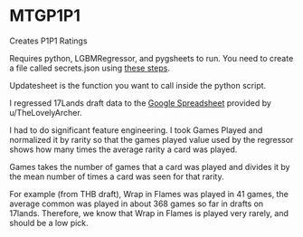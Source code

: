 # MTGP1P1
Creates P1P1 Ratings

Requires python, LGBMRegressor, and pygsheets to run. You need to create a file called secrets.json using [these steps](https://pygsheets.readthedocs.io/en/stable/authorization.html).

Updatesheet is the function you want to call inside the python script.

I regressed 17Lands draft data to the [Google Spreadsheet](https://docs.google.com/spreadsheets/d/1WXUXAMrO33FZMPYJp9hDfMtlGpMyJJcNpcUUp_bZmTQ) provided by u/TheLovelyArcher.

I had to do significant feature engineering. I took Games Played and normalized it by rarity so that the games played value used by the regressor shows how many times the average rarity a card was played.

Games takes the number of games that a card was played and divides it by the mean number of times a card was seen for that rarity.

For example (from THB draft), Wrap in Flames was played in 41 games, the average common was played in about 368 games so far in drafts on 17lands. Therefore, we know that Wrap in Flames is played very rarely, and should be a low pick.
